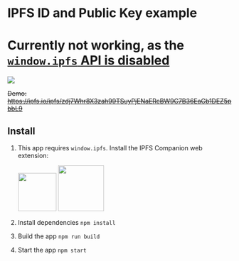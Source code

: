 # IPFS ID and Public Key example

# Currently not working, as the [`window.ipfs` API is disabled](https://github.com/ipfs-shipyard/ipfs-companion/blob/master/docs/window.ipfs.md#%EF%B8%8F-windowipfs-is-disabled-for-now)

![](https://user-images.githubusercontent.com/5447088/38272321-cfc5ffd2-3780-11e8-93bd-51427c850271.png)

~~Demo: https://ipfs.io/ipfs/zdj7Whr8X3zah99TSuyPjENaERcBW9C7B36EaCb1DEZ5pbbL9~~

## Install

1. This app requires `window.ipfs`. Install the IPFS Companion web extension:

    <a href="https://addons.mozilla.org/en-US/firefox/addon/ipfs-companion/" title="Get the add-on"><img width="86" src="https://blog.mozilla.org/addons/files/2015/11/AMO-button_1.png" /></a> <a href="https://chrome.google.com/webstore/detail/ipfs-companion/nibjojkomfdiaoajekhjakgkdhaomnch" title="Get the extension"><img width="103" src="https://developer.chrome.com/webstore/images/ChromeWebStore_BadgeWBorder_v2_206x58.png" /></a>

2. Install dependencies `npm install`
3. Build the app `npm run build`
4. Start the app `npm start`
